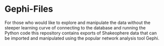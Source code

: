 # Gephi-Files
For those who would like to explore and manipulate the data without 
the steeper learning curve of connecting to the database and running the Python code
this repository contains exports of Shakeophere data that can be imported
and manipulated using the popular network analysis tool Gephi.
